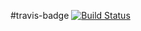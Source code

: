 #travis-badge [![Build Status](https://app.travis-ci.com/ArturStefan/teste.svg?branch=main)](https://travis-ci.org/azu/travis-badge)
